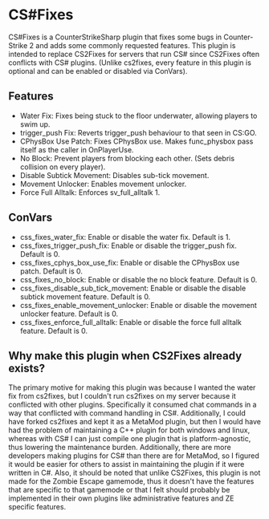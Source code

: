 ﻿# CS#Fixes

CS#Fixes is a CounterStrikeSharp plugin that fixes some bugs in Counter-Strike 2 and adds some commonly requested
features. This plugin is intended to replace CS2Fixes for servers that run CS# since CS2Fixes often conflicts with
CS# plugins. (Unlike cs2fixes, every feature in this plugin is optional and can be enabled or disabled via ConVars).

## Features

- Water Fix: Fixes being stuck to the floor underwater, allowing players to swim up.
- trigger_push Fix: Reverts trigger_push behaviour to that seen in CS:GO.
- CPhysBox Use Patch: Fixes CPhysBox use. Makes func_physbox pass itself as the caller in OnPlayerUse.
- No Block: Prevent players from blocking each other. (Sets debris collision on every player).
- Disable Subtick Movement: Disables sub-tick movement.
- Movement Unlocker: Enables movement unlocker.
- Force Full Alltalk: Enforces sv_full_alltalk 1.

## ConVars

- css_fixes_water_fix: Enable or disable the water fix. Default is 1.
- css_fixes_trigger_push_fix: Enable or disable the trigger_push fix. Default is 0.
- css_fixes_cphys_box_use_fix: Enable or disable the CPhysBox use patch. Default is 0.
- css_fixes_no_block: Enable or disable the no block feature. Default is 0.
- css_fixes_disable_sub_tick_movement: Enable or disable the disable subtick movement feature. Default is 0.
- css_fixes_enable_movement_unlocker: Enable or disable the movement unlocker feature. Default is 0.
- css_fixes_enforce_full_alltalk: Enable or disable the force full alltalk feature. Default is 0.

## Why make this plugin when CS2Fixes already exists?

The primary motive for making this plugin was because I wanted the water fix from cs2fixes, but I couldn't run cs2fixes
on my server because it conflicted with other plugins. Specifically it consumed chat commands in a way that conflicted
with command handling in CS#. Additionally, I could have forked cs2fixes and kept it as a MetaMod plugin, but then I
would have had the problem of maintaining a C++ plugin for both windows and linux, whereas with CS# I can just compile
one plugin that is platform-agnostic, thus lowering the maintenance burden. Additionally, there are more developers
making plugins for CS# than there are for MetaMod, so I figured it would be easier for others to assist in maintaining
the plugin if it were written in C#. Also, it should be noted that unlike CS2Fixes, this plugin is not made for the
Zombie Escape gamemode, thus it doesn't have the features that are specific to that gamemode or that I felt should
probably be implemented in their own plugins like administrative features and ZE specific features.